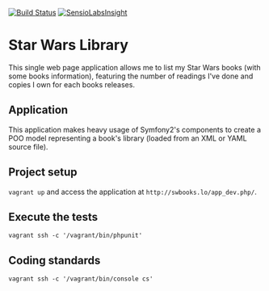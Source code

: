 [![Build Status](https://travis-ci.org/gnutix/swbooks.png?branch=dev)](https://travis-ci.org/gnutix/swbooks)
[![SensioLabsInsight](https://insight.sensiolabs.com/projects/e275cb12-5729-4490-baad-a3898fd71ff9/mini.png)](https://insight.sensiolabs.com/projects/e275cb12-5729-4490-baad-a3898fd71ff9)

Star Wars Library
=================

This single web page application allows me to list my Star Wars books (with some books information), featuring the
number of readings I've done and copies I own for each books releases.

Application
-----------

This application makes heavy usage of Symfony2's components to create a POO model representing a book's library (loaded
from an XML or YAML source file).

Project setup
-------------

`vagrant up` and access the application at `http://swbooks.lo/app_dev.php/`.

Execute the tests
-----------------

`vagrant ssh -c '/vagrant/bin/phpunit'`

Coding standards
----------------

`vagrant ssh -c '/vagrant/bin/console cs'`
